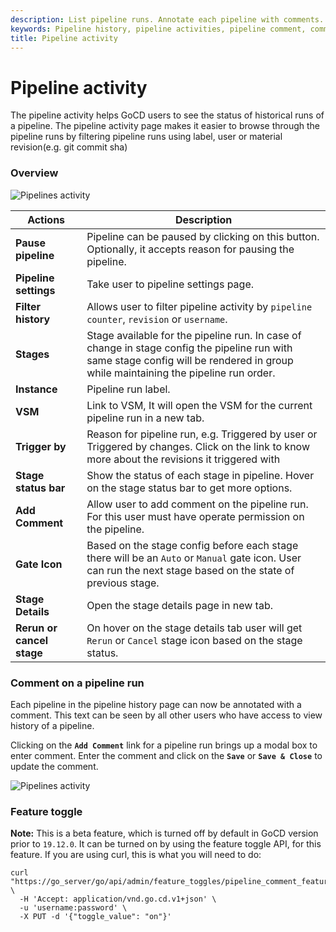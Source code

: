 ```yaml
---
description: List pipeline runs. Annotate each pipeline with comments. Text can be viewed by users who can access the pipeline page.
keywords: Pipeline history, pipeline activities, pipeline comment, comment, pipeline annotations
title: Pipeline activity
---
```


# Pipeline activity

The pipeline activity helps GoCD users to see the status of historical runs of a pipeline. The pipeline activity page makes it easier to browse through the pipeline runs by filtering pipeline runs using label, user or material revision(e.g. git commit sha)

### Overview

![Pipelines activity](../images/advanced_usage/pipeline_activity.png)

| Actions                         | Description                                                                                                                                                                         |
|---------------------------|-------------------------------------------------------------------------------------------------------------------------------------------------------------------------------------|
| **Pause pipeline**        | Pipeline can be paused by clicking on this button. Optionally, it accepts reason for pausing the pipeline.                                                                          |
| **Pipeline settings**     | Take user to pipeline settings page.                                                                                                                                                |
| **Filter history**   | Allows user to filter pipeline activity by `pipeline counter`, `revision` or `username`.                                                                                            |
| **Stages**                | Stage available for the pipeline run. In case of change in stage config the pipeline run with same stage config will be rendered in group while maintaining the pipeline run order. |
| **Instance**                 | Pipeline run label.                                                                                                                                                                 |
| **VSM**                   | Link to VSM, It will open the VSM for the current pipeline run in a new tab.                                                                                                          |
| **Trigger by**            | Reason for pipeline run, e.g. Triggered by user or Triggered by changes. Click on the link to know more about the revisions it triggered with                                       |
| **Stage status bar**          | Show the status of each stage in pipeline. Hover on the stage status bar to get more options.                                                                                       |
| **Add Comment**           | Allow user to add comment on the pipeline run. For this user must have operate permission on the pipeline.                                                                          |
| **Gate Icon**             | Based on the stage config before each stage there will be an `Auto` or `Manual` gate icon. User can run the next stage based on the state of previous stage.           |
| **Stage Details**         | Open the stage details page in new tab.                                                                                                                                             |
| **Rerun or cancel stage** | On hover on the stage details tab user will get `Rerun` or `Cancel` stage icon based on the stage status.                                                                                |

### Comment on a pipeline run

Each pipeline in the pipeline history page can now be annotated with a comment. This text can be seen by all other users
 who have access to view history of a pipeline.
 
Clicking on the **`Add Comment`** link for a pipeline run brings up a modal box to enter comment. Enter the comment and click
on the **`Save`** or **`Save & Close`** to update the comment.

![Pipelines activity](../images/advanced_usage/pipeline_comment_1.png)


### Feature toggle

**Note:** This is a beta feature, which is turned off by default in GoCD version prior to `19.12.0`. It can be turned on by using the feature toggle API, for this feature. If you are using curl, this is what you will need to do:
```
curl "https://go_server/go/api/admin/feature_toggles/pipeline_comment_feature_toggle_key"  \
  -H 'Accept: application/vnd.go.cd.v1+json' \
  -u 'username:password' \
  -X PUT -d '{"toggle_value": "on"}'
```

 
